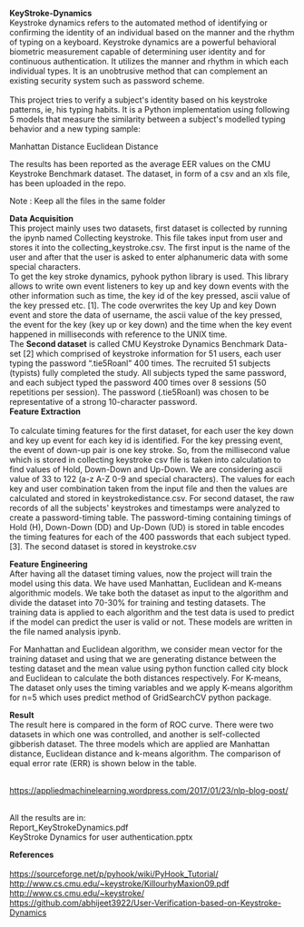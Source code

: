 **KeyStroke-Dynamics** <br/>
Keystroke dynamics refers to the automated method of identifying or confirming the identity of an individual based on the manner and the rhythm of typing on a keyboard. Keystroke dynamics are a powerful behavioral biometric measurement capable of determining user identity and for continuous authentication. It utilizes the manner and rhythm in which each individual types. It is an unobtrusive method that can complement an existing security system such as  password scheme.
<br/>
<br/>
This project tries to verify a subject's identity based on his keystroke patterns, ie, his typing habits.
It is a Python implementation using following 5 models that measure the similarity between a subject's modelled typing behavior and a new typing sample:

Manhattan Distance
Euclidean Distance

The results has been reported as the average EER values on the CMU Keystroke Benchmark dataset. The dataset, in form of a csv and an xls file, has been uploaded in the repo.

Note : Keep all the files in the same folder

**Data Acquisition** <br/>
This project mainly uses two datasets, first dataset is collected by running the ipynb named Collecting keystroke. This file takes input from user and stores it into the collecting_keystroke.csv. The first input is the name of the user and after that the user is asked to enter alphanumeric data with some special characters.<br/>
To get the key stroke dynamics, pyhook python library is used. This library allows to write own event listeners to key up and key down events with the other information such as time, the key id of the key pressed, ascii value of the key pressed etc. [1]. The code overwrites the key Up and key Down event and store the data of username, the ascii value of the key pressed, the event for the key (key up or key down) and the time when the key event happened in milliseconds with reference to the UNIX time.<br/>
The **Second dataset** is called CMU Keystroke Dynamics Benchmark Data-set [2] which comprised of keystroke information for 51 users, each user typing the password “.tie5Roanl” 400 times. The recruited 51 subjects (typists) fully completed the study. All subjects typed the same password, and each subject typed the password 400 times over 8 sessions (50 repetitions per session). The password (.tie5Roanl) was chosen to be representative of a strong 10-character password.
<br/>
**Feature Extraction**<br/>
<br/>To calculate timing features for the first dataset, for each user the key down and key up event for each key id is identified. For the key pressing event, the event of down-up pair is one key stroke. So, from the millisecond value which is stored in collecting keystroke csv file is taken into calculation to find values of Hold, Down-Down and Up-Down. We are considering ascii value of 33 to 122 (a-z A-Z 0-9 and special characters). The values for each key and user combination taken from the input file and then the values are calculated and stored in keystrokedistance.csv.
For second dataset, the raw records of all the subjects' keystrokes and timestamps were analyzed to create a password-timing table. The password-timing containing timings of Hold (H), Down-Down (DD) and Up-Down (UD) is stored in table encodes the timing features for each of the 400 passwords that each subject typed. [3]. The second dataset is stored in keystroke.csv

**Feature Engineering**
<br/>After having all the dataset timing values, now the project will train the model using this data. We have used Manhattan, Euclidean and K-means algorithmic models. We take both the dataset as input to the algorithm and divide the dataset into 70-30% for training and testing datasets. The training data is applied to each algorithm and the test data is used to predict if the model can predict the user is valid or not. These models are written in the file named analysis ipynb.<br/>

For Manhattan and Euclidean algorithm, we consider mean vector for the training dataset and using that we are generating distance between the testing dataset and the mean value using python function called city block and Euclidean to calculate the both distances respectively. For K-means, The dataset only uses the timing variables and we apply K-means algorithm for n=5 which uses predict method of GridSearchCV python package.<br/>

**Result**<br/>
The result here is compared in the form of ROC curve. There were two datasets in which one was controlled, and another is self-collected gibberish dataset. The three models which are applied are Manhattan distance, Euclidean distance and k-means algorithm. The comparison of equal error rate (ERR) is shown below in the table.

<br/>https://appliedmachinelearning.wordpress.com/2017/01/23/nlp-blog-post/

<br/>
All the results are in: <br/> Report_KeyStrokeDynamics.pdf<br/>
KeyStroke Dynamics for user authentication.pptx


**References**<br/>
<br/>https://sourceforge.net/p/pyhook/wiki/PyHook_Tutorial/<br/>
http://www.cs.cmu.edu/~keystroke/KillourhyMaxion09.pdf<br/>
http://www.cs.cmu.edu/~keystroke/<br/>
https://github.com/abhijeet3922/User-Verification-based-on-Keystroke-Dynamics<br/>
